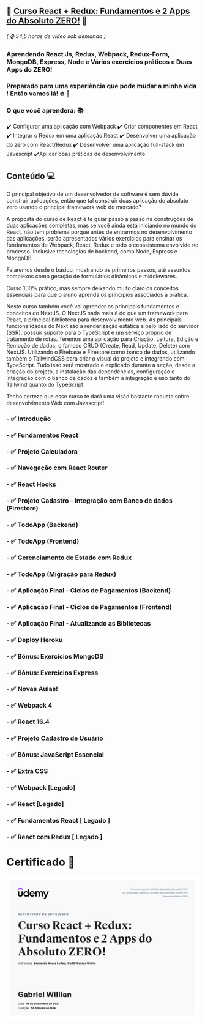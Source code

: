 ## 🚀 [Curso React + Redux: Fundamentos e 2 Apps do Absoluto ZERO!](https://www.udemy.com/course/react-redux-pt/) 🚀 
*( ⌚ 54,5 horas de vídeo sob demanda )*

### Aprendendo React Js, Redux, Webpack, Redux-Form, MongoDB, Express, Node e Vários exercícios práticos e Duas Apps do ZERO!

### Preparado para uma experiência que pode mudar a minha vida ! Então vamos lá! 🔥 🚀

### O que você aprenderá: :books:	
:heavy_check_mark: Configurar uma aplicação com Webpack :heavy_check_mark: Criar componentes em React
:heavy_check_mark: Integrar o Redux em uma aplicação React :heavy_check_mark: Desenvolver uma aplicação do zero com React/Redux
:heavy_check_mark: Desenvolver uma aplicação full-stack em Javascript :heavy_check_mark:Aplicar boas práticas de desenvolvimento

## Conteúdo 💻
O principal objetivo de um desenvolvedor de software é sem dúvida construir aplicações, então que tal construir duas aplicação do absoluto zero usando o principal framework web do mercado? 

A proposta do curso de React é te guiar passo a passo na construções de duas aplicações completas, mas se você ainda está iniciando no mundo do React, não tem problema porque antes de entrarmos no desenvolvimento das aplicações, serão apresentados vários exercícios para ensinar os fundamentos de Webpack, React, Redux e todo o ecossistema envolvido no processo. Inclusive tecnologias de backend, como Node, Express e MongoDB.

Falaremos desde o básico, mostrando os primeiros passos, até assuntos complexos como geração de formulários dinâmicos e middlewares.

Curso 100% prático, mas sempre deixando muito claro os conceitos essenciais para que o aluno aprenda os princípios associados à prática.

Neste curso também você vai aprender os principais fundamentos e conceitos do NextJS. O NextJS nada mais é do que um framework para React, a principal biblioteca para desenvolvimento web. As principais funcionalidades do Next são a renderização estática e pelo lado do servidor (SSR), possuir suporte para o TypeScript e um serviço próprio de tratamento de rotas. Teremos uma aplicação para Criação, Leitura, Edição e Remoção de dados, o famoso CRUD (Create, Read, Update, Delete) com NextJS. Utilizando o Firebase e Firestore como banco de dados, utilizando também o TailwindCSS para criar o visual do projeto e integrando com TypeScript. Tudo isso será mostrado e explicado durante a seção, desde a criação do projeto, a instalação das dependências, configuração e integração com o banco de dados e também a integração e uso tanto do Tailwind quanto do TypeScript.

Tenho certeza que esse curso te dará uma visão bastante robusta sobre desenvolvimento Web com Javascript!

### - ✅ Introdução

### - ✅ Fundamentos React

### - ✅ Projeto Calculadora

### - ✅ Navegação com React Router

### - ✅ React Hooks

### - ✅ Projeto Cadastro -  Integração com Banco de dados (Firestore)

### - ✅ TodoApp (Backend)

### - ✅ TodoApp (Frontend)

### - ✅ Gerenciamento de Estado com Redux

### - ✅ TodoApp (Migração para Redux)

### - ✅ Aplicação Final - Ciclos de Pagamentos (Backend)

### - ✅ Aplicação Final - Ciclos de Pagamentos (Frontend)

### - ✅ Aplicação Final - Atualizando as Bibliotecas

### - ✅ Deploy Heroku

### - ✅ **Bônus**: Exercícios MongoDB

### - ✅ **Bônus**: Exercícios Express

### - ✅ Novas Aulas!

### - ✅ Webpack 4

### - ✅ React 16.4

### - ✅ Projeto Cadastro de Usuário

### - ✅ Bônus: JavaScript Essencial

### - ✅ **Extra** CSS

### - ✅ Webpack [Legado]

### - ✅ React [Legado]

### - ✅ Fundamentos React [ Legado ]

### - ✅ React com Redux [ Legado ]

# Certificado 📄
<img src="https://github.com/gabrielgws/Curso-React-Redux---Udemy/blob/main/Certificado/Certificado%20React%20%2B%20Redux%20-%20Udemy.jpg" alt="Certificado" />

